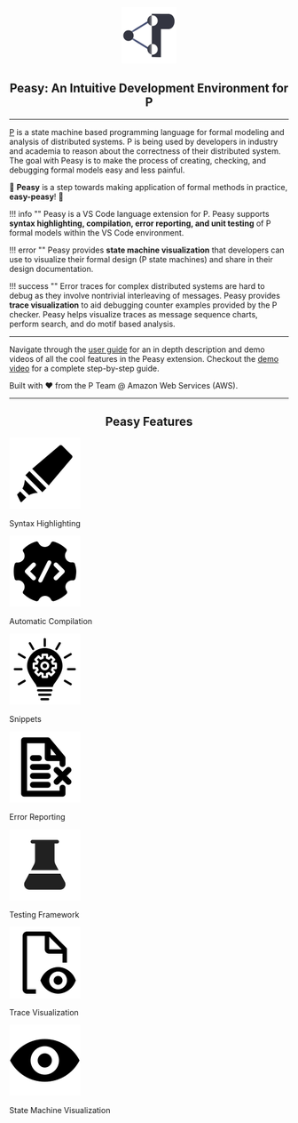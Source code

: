 <style>
  .md-typeset h1,
  .md-content__button {
    display: none;
  }
  .md-typeset__table {
    width: 100%;
  }
  .md-typeset__table thead, .md-typeset__table tbody {
    display: block;
  }
  .md-typeset__table tr {
    display: flex;
  }
  .md-typeset__table td:last-child, .md-typeset__table th:last-child {
    flex: 1;
  }
  .md-typeset__table td:first-child, .md-typeset__table th:first-child {
    width: clamp(131.48px, 25%, 12em);
  }
</style>

<div align="center">

  <img src="images/p-icon.png" width="20%">
  <h2>Peasy: An Intuitive Development Environment for P</h2>

</div>

----


[P](https://p-org.github.io/P/) is a state machine based programming language for formal modeling and analysis of distributed systems. P is being used by developers in industry and academia to reason about the correctness of their distributed system. The goal with Peasy is to make the process of creating, checking, and debugging formal models easy and less painful. 

:mega: **Peasy** is a step towards making application of formal methods in practice, **easy-peasy**! :mega:

!!! info ""
    Peasy is a VS Code language extension for P. Peasy supports **syntax highlighting, compilation, error reporting, and unit testing** of P formal models within the VS Code environment. 

!!! error "" 
    Peasy provides **state machine visualization** that developers can use to visualize their formal design (P state machines) and share in their design documentation.

!!! success ""
    Error traces for complex distributed systems are hard to debug as they involve nontrivial interleaving of messages. Peasy provides **trace visualization** to aid debugging counter examples provided by the P checker. Peasy helps visualize traces as message sequence charts, perform search, and do motif based analysis. 

----------

Navigate through the [user guide](https://p-org.github.io/peasy-ide-vscode/) for an in depth description and demo videos of all the cool features in the Peasy extension. Checkout the [demo video](demo.md) for a complete step-by-step guide.


Built with ❤️ from the P Team @ Amazon Web Services (AWS).

-----------



<div align="center">
  <h2>Peasy Features</h2>
</div>

<div class="peasy_features">
<div class="peasy_feature" onclick="location.href='editingCode/#syntax-highlighting'">
  <img src="images/syntax_highlighting_icon.png" alt="my img"/>
  <p>Syntax Highlighting</p>
</div>

<div class="peasy_feature" onclick="location.href='compilingCode/#automatic-compilation'">
  <img src="images/automatic_compilation_icon.png" alt="my img"/>
  <p>Automatic Compilation</p>
</div>

<div class="peasy_feature" onclick="location.href='editingCode/#snippet-auto-completion'">
  <img src="images/code_completion_icon.png" alt="my img"/>
  <p>Snippets</p>
</div>

<div class="peasy_feature" onclick="location.href='compilingCode/#error-reporting'">
  <img src="images/error_reporting_icon.png" alt="my img"/>
  <p>Error Reporting</p>
</div>

<div class="peasy_feature" onclick="location.href='runningTestcases'">
  <img src="images/testing_framework_icon.png" alt="my img"/>
  <p>Testing Framework</p>
</div>

<div class="peasy_feature" onclick="location.href='trace-visualizer/getting_started'">
  <img src="images/trace_visualizer_icon.png" alt="my img"/>
  <p>Trace Visualization</p>
</div>

<div class="peasy_feature" onclick="location.href='visualizingStateMachines'">
  <img src="images/state_machine_visualization_icon.png" alt="my img"/>
  <p>State Machine Visualization</p>
</div>

<div>


